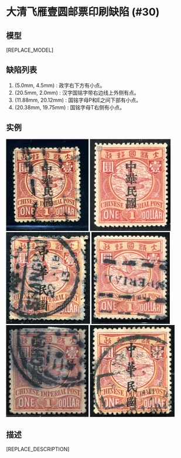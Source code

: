 # 大清飞雁壹圆邮票印刷缺陷 (#30)

## 模型
[REPLACE_MODEL]

## 缺陷列表
1. (5.0mm, 4.5mm) :  政字右下方有小点。
1. (20.5mm, 2.0mm) :  汉字国铭字带右边线上外侧有点。
1. (11.88mm, 20.12mm) :  国铭字母P和E之间下部有小点。
1. (20.38mm, 19.75mm) :  国铭字母T右侧有小点。


## 实例
<img src="2009-07-24_00026944009A.jpg" height=250/> <img src="2012-08-15_00067111020A.jpg" height=250/> <img src="2013-03-01_00103174084A.jpg" height=250/> <img src="2014-02-12_00136495101A.jpg" height=250/> <img src="2015-05-18_00177549107A.jpg" height=250/> <img src="2015-08-21_00187370028A.jpg" height=250/> 


## 描述
[REPLACE_DESCRIPTION]
